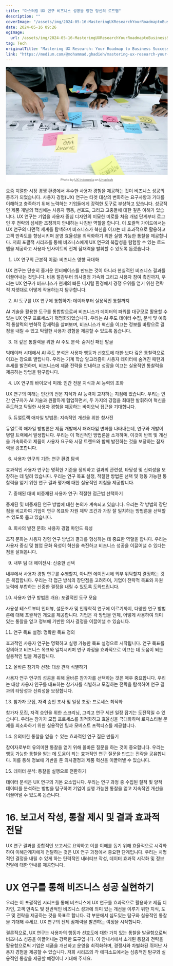 ```yaml
---
title: "마스터링 UX 연구 비즈니스 성공을 향한 당신의 로드맵"
description: ""
coverImage: "/assets/img/2024-05-16-MasteringUXResearchYourRoadmaptoBusinessSuccess_0.png"
date: 2024-05-16 09:26
ogImage: 
  url: /assets/img/2024-05-16-MasteringUXResearchYourRoadmaptoBusinessSuccess_0.png
tag: Tech
originalTitle: "Mastering UX Research: Your Roadmap to Business Success"
link: "https://medium.com/@mohammad.ghadieh/mastering-ux-research-your-roadmap-to-business-success-cf63e8e61350"
---
```



<img src="/assets/img/2024-05-16-MasteringUXResearchYourRoadmaptoBusinessSuccess_0.png" />

요즘 치열한 시장 경쟁 환경에서 우수한 사용자 경험을 제공하는 것이 비즈니스 성공의 중추가 되었습니다. 사용자 경험(UX) 연구는 타겟 대상의 변화하는 요구사항과 기대를 이해하고 충족하기 위해 노력하는 기업들에게 강력한 도구로 부상하고 있습니다. 성공적인 제품 개발의 핵심에는 사용자 행동, 선호도, 그리고 고충들에 대한 깊은 이해가 있습니다. UX 연구는 기업을 사용자 중심 디자인의 미묘한 미로를 처음 개념 단계부터 로그인 후 전략의 섬세한 조정까지 안내하는 나침반 역할을 합니다. 이 포괄적 가이드에서는 UX 연구의 다면적 세계를 탐색하며 비즈니스가 혁신을 이끄는 데 효과적으로 활용하고 고객 만족도를 향상시키며 운영 효율성을 최적화하기 위한 실행 가능한 통찰을 제공합니다. 저희 포괄적 시리즈를 통해 비즈니스에게 UX 연구의 복잡성을 탐험할 수 있는 로드맵을 제공하고 사용자 인사이트의 전체 잠재력을 발휘할 수 있도록 돕겠습니다.

1. UX 연구의 근본적 이점: 비즈니스 영향 극대화

UX 연구는 단순히 즐거운 인터페이스를 만드는 것이 아니라 현실적인 비즈니스 결과를 이끌어내는 것입니다. 비용 절감부터 의사결정 가속화 그리고 사용자 참여 촉진까지, 우리는 UX 연구가 비즈니스가 현재의 빠른 디지털 환경에서 경쟁 우위를 얻기 위한 전략적 지렛대로 어떻게 작용하는지 탐구합니다.



2. AI 도구를 UX 연구에 통합하기: 데이터부터 실용적인 통찰까지

AI 기술을 활용한 도구를 통합함으로써 비즈니스가 데이터의 파워를 대규모로 활용할 수 있는 UX 연구 프로세스가 혁명화되었습니다. 우리는 AI 주도 데이터 수집, 분석 및 예측적 통찰력의 변혁적 잠재력을 살펴보며, 비즈니스가 혁신을 이끄는 정보를 바탕으로 결정을 내릴 수 있고 탁월한 사용자 경험을 제공할 수 있도록 돕습니다.

3. 더 깊은 통찰력을 위한 AI 주도 분석: 숨겨진 패턴 발굴

빅데이터 시대에서 AI 주도 분석은 사용자 행동과 선호도에 대한 보다 깊은 통찰력으로 이끄는 창으로 열립니다. 우리는 기계 학습 알고리즘이 사용자 데이터에 숨겨진 패턴과 추세를 발견하며, 비즈니스에 제품 전략을 안내하고 성장을 이끄는 실용적인 통찰력을 제공하는 방법을 탐구합니다.



4. UX 연구의 바이오닉 미래: 인간 전문 지식과 AI 능력의 조화

UX 연구의 미래는 인간의 전문 지식과 AI 능력이 교차하는 지점에 있습니다. 우리는 인간 연구자가 AI 기술과 원활하게 협업하면서, 두 가지의 강점을 최대한 발휘하여 혁신을 주도하고 탁월한 사용자 경험을 제공하는 바이오닉 접근을 기대합니다.

5. 듀얼트랙 애자일 방법론: 지속적인 개선을 위한 청사진

듀얼트랙 애자일 방법론은 제품 개발에서 패러다임 변화를 나타내는데, 연구와 개발이 병렬 트랙에서 발생합니다. 우리는 이 혁신적인 방법론을 소개하며, 이것이 반복 및 개선을 가속화하고 제품이 사용자 요구와 시장 트렌드와 함께 발전하는 것을 보장하는 잠재력을 강조합니다.



6. 사용자 연구의 기준: 연구 환경 탐색

효과적인 사용자 연구는 명확한 기준을 정의하고 결과의 관련성, 타당성 및 신뢰성을 보장하는 데 달려 있습니다. 우리는 연구 목표 설정, 적절한 방법론 선택 및 행동 가능한 통찰력을 얻기 위한 연구 결과 평가에 대한 실용적인 지침을 제공합니다.

7. 중재된 대비 비중재된 사용자 연구: 적절한 접근법 선택하기

중재된 및 비중재된 연구 방법에 대한 논의가 계속되고 있습니다. 우리는 각 방법의 장단점을 비교하여 기업이 연구 목표와 자원 제약 조건과 가장 잘 일치하는 방법론을 선택할 수 있도록 돕고 있습니다.



8. 회사의 발전 문화: 사용자 경험 마인드 육성

조직 문화는 사용자 경험 연구 방법과 결과를 형성하는 데 중요한 역할을 합니다. 우리는 사용자 중심 및 협업 문화 육성이 혁신을 촉진하고 비즈니스 성공을 이끌어낼 수 있다는 점을 살펴봅니다.

9. 내부 팀 대 에이전시: 신중한 선택

내부에서 사용자 경험 연구를 수행할지, 아니면 에이전시에 외부 위탁할지 결정하는 것은 복잡합니다. 우리는 각 접근 방식의 장단점을 고려하여, 기업이 전략적 목표와 자원 능력에 부합하는 신중한 결정을 내릴 수 있도록 도와드립니다.



10. 사용자 연구 방법론 개요: 포괄적인 도구 모음

사용성 테스트부터 인터뷰, 설문조사 및 인류학적 연구에 이르기까지, 다양한 연구 방법론에 대해 포괄적인 개요를 제공합니다. 기업은 각 방법을 언제, 어떻게 사용하여 의미 있는 통찰을 얻고 정보에 기반한 의사 결정을 이끌어낼 수 있습니다.

11. 연구 목표 설정: 명확한 목표 정의

효과적인 사용자 연구는 명확하고 실행 가능한 목표 설정으로 시작됩니다. 연구 목표를 정의하고 비즈니스 목표와 일치시키며 연구 과정을 효과적으로 이끄는 데 도움이 되는 실용적인 팁을 제공합니다.



12. 올바른 참가자 선정: 대상 관객 식별하기

사용자 연구 연구의 성공을 위해 올바른 참가자를 선택하는 것은 매우 중요합니다. 우리는 대상 사용자 인구를 대표하는 참가자를 식별하고 모집하는 전략을 탐색하여 연구 결과의 타당성과 신뢰성을 보장합니다.

13. 참가자 모집, 자격 승인 조사 및 일정 조정: 프로세스 최적화

참가자 모집, 자격 승인을 위한 스크리닝, 그리고 연구 세션 일정 잡기는 도전적일 수 있습니다. 우리는 참가자 모집 프로세스를 최적화하고 효율성을 극대화하며 로지스티컬 문제를 최소화하기 위한 실용적인 팁과 모베스트 프랙티스를 제공합니다.



14. 유의미한 통찰을 얻을 수 있는 효과적인 연구 질문 만들기

참여자로부터 유의미한 통찰을 얻기 위해 올바른 질문을 하는 것이 중요합니다. 우리는 행동 가능한 통찰을 얻는 데 도움이 되는 효과적인 연구 질문을 만드는 전략을 공유합니다. 이를 통해 정보에 기반을 둔 의사결정과 제품 혁신을 이끌어낼 수 있습니다.

15. 데이터 분석: 통찰을 실행으로 전환하기

데이터 분석은 UX 연구의 기본 요소입니다. 우리는 연구 과정 중 수집된 질적 및 양적 데이터를 분석하는 방법을 탐구하여 기업이 실행 가능한 통찰을 얻고 지속적인 개선을 이끌어낼 수 있도록 돕습니다.



# 16. 보고서 작성, 통찰 제시 및 결과 효과적 전달

UX 연구 결과를 종합적인 보고서로 요약하고 이를 이해를 돕기 위해 효율적으로 시각화하여 이해관계자에게 전달하는 것은 UX 연구 과정에서 중요한 단계입니다. 우리는 치명적인 결정을 내릴 수 있게 하는 탄력적인 내러티브 작성, 데이터 효과적 시각화 및 정보전달에 대한 안내를 제공합니다.

# UX 연구를 통해 비즈니스 성공 실현하기

우리는 이 포괄적인 시리즈를 통해 비즈니스에 UX 연구를 효과적으로 활용하고 제품 디자인, 고객 만족도 및 전반적인 비즈니스 성과에 의미 있는 개선을 이루기 위한 지식, 도구 및 전략을 제공하는 것을 목표로 합니다. 각 부분에서 심도있는 탐구와 실용적인 통찰을 기대해 주세요. UX 연구의 전체 잠재력을 발견하는 여정을 시작합니다.



결론적으로, UX 연구는 사용자의 행동과 선호도에 대한 가치 있는 통찰을 발굴함으로써 비즈니스 성공을 이끌어내는 강력한 도구입니다. 이 안내서에서 소개된 통찰과 전략을 활용함으로써 기업은 제품을 개선하고 운영을 최적화하며, 경쟁사와 차별화된 뛰어난 사용자 경험을 제공할 수 있습니다. 저희 시리즈의 각 에피소드에서는 심층적인 탐구와 실용적인 통찰을 제공할 예정이니 기대해 주세요.
